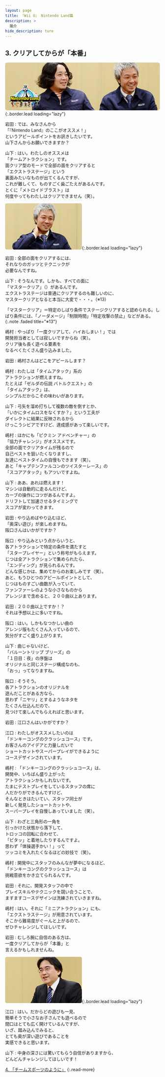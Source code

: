 ```yaml
---
layout: page
title: 『Wii U』 Nintendo Land篇
description: >
  简介
hide_description: ture
---
```


## 3. クリアしてからが「本番」

![](/interviews/jp/WiiU/hardware/vol10/img/mainvisual3.jpg){:.border.lead loading="lazy"}


岩田
: では、みなさんから<br>「『Nintendo Land』のここがオススメ！」<br>というアピールポイントをお訊きしたいです。<br>山下さんからお願いできますか？

山下
: はい。わたしのオススメは<br>「チームアトラクション」です。<br>面クリア型のモードで全部の面をクリアすると<br>「エクストラステージ」という<br>裏面みたいなものが出てくるんですが、<br>これが難しくて、ものすごく歯ごたえがあるんです。<br>とくに「メトロイドブラスト」は<br>何度やってもわたしはクリアできません（笑）。

![](/interviews/jp/WiiU/hardware/vol10/img/photo9.jpg){:.border.lead loading="lazy"}

岩田
: 全部の面をクリアするには、<br>それなりのガッツとテクニックが<br>必要なんですね。

山下
: そうなんです。しかも、すべての面に<br>「マスタークリア」（）があるんです。<br>エクストラステージは普通にクリアするのも難しいのに、<br>マスタークリアとなると本当に大変で・・・。（※13）

「マスタークリア」＝特定のしばり条件でステージクリアすると認められる。しばり条件には、「ノーダメージ」「制限時間」「特定攻撃の禁止」などがある。
{:.note .faded title="※13"}

嶋村
: やっぱり「一度クリアして、ハイおしまい！」では<br>開発担当者としては寂しいですからね（笑）。<br>クリア後も長く遊べる要素を<br>なるべくたくさん盛り込みました。

岩田
: 嶋村さんはどこをアピールします？

嶋村
: わたしは「タイムアタック」系の<br>アトラクションが燃えますね。<br>たとえば「ゼルダの伝説 バトルクエスト」の<br>「タイムアタック」は、<br>シンプルだからこその味わいがあります。

山下
: 弓矢を溜め打ちして複数の敵を倒すとか、<br>「いかにタイムロスをなくすか？」という工夫が<br>ダイレクトに結果に反映されるから<br>けっこうシビアですけど、達成感があって楽しいです。

嶋村
: ほかにも「ピクミン アドベンチャー」の<br>「協力チャレンジ」がオススメです。<br>全部の面でクリアタイムが残るので<br>自己ベストを狙いたくなりますし、<br>友達にベストタイムの自慢もできます（笑）。<br>あと「キャプテンファルコンのツイスターレース」の<br>「スコアアタック」もアツいですよね。

山下
: ああ、あれは燃えます！<br>マシンは自動的に走るんだけど、<br>カーブの操作にコツがあるんですよ。<br>ドリフトして加速させるタイミングで<br>スコアが変わってきます。

岩田
: やり込めばやり込むほど、<br>「奥深い遊び」が楽しめますね。<br>阪口さんはいかがですか？

阪口
: やり込みという点からいうと、<br>各アトラクションで特定の条件を満たすと<br>「スタープレイヤー」という称号がもらえます。<br>じつは全アトラクションで集められたら、<br>「エンディング」が見られるんです。<br>どんな感じかは、集めてからのお楽しみです（笑）。<br>あと、もうひとつのアピールポイントとして、<br>じつはものすごい曲数が入っていて、<br>ファンファーレのような小さなものから<br>アレンジまで含めると、２００曲以上あります。

岩田
: ２００曲以上ですか！？<br>それは予想以上に多いですね。

阪口
: はい。しかもなつかしい曲の<br>アレンジ版もたくさん入っているので、<br>気分がすごく盛り上がります。

山下
: 曲じゃないけど、<br>「バルーントリップ ブリーズ」の<br>「１日目：夜」の序盤は<br>オリジナルと同じステージ構成なのも、<br>「おっ」ってなりますね。

阪口
: そうそう。<br>各アトラクションのオリジナルを<br>遊んだことがある方なら、<br>思わず「ニヤリ」とするようなネタを<br>たくさん仕込んだので、<br>見つけて楽しんでもらえればと思います。

岩田
: 江口さんはいかがですか？

江口
: わたしがオススメしたいのは<br>「ドンキーコングのクラッシュコース」です。<br>お客さんのアイデアと力量しだいで<br>ショートカットやスーパープレイができるように<br>コースデザインされています。

嶋村
: 「ドンキーコングのクラッシュコース」は、<br>開発中、いちばん盛り上がった<br>アトラクションかもしれないです。<br>たまにテストプレイをしているスタッフの席に<br>人だかりができるんですけど、<br>そんなときはたいてい、スタッフ同士が<br>新しく発見したショートカットや、<br>スーパープレイを自慢しあっていました（笑）。

山下
: わざと三角形の一角を<br>引っかけた状態から落下して、<br>トロッコの回転に合わせて、<br>「ピタッ」と着地したりするんですよ。<br>思わず「体操選手かい！」って<br>ツッコミを入れたくなるほどの妙技で（笑）。

嶋村
: 開発中にスタッフのみんなが夢中になるほど、<br>「ドンキーコングのクラッシュコース」は<br>挑戦意欲をかき立てられるんです。

岩田
: それに、開発スタッフの中で<br>プレイスキルやテクニックを競い合うことで、<br>ますますコースデザインは洗練されていきますね。

嶋村
: はい。それに「ミニアトラクション」にも、<br>「エクストラステージ」が用意されています。<br>そこから難易度がぐーんと上がるので、<br>ぜひチャレンジしてほしいです。

岩田
: むしろ腕に自信のある方は、<br>一度クリアしてからが「本番」と<br>言えるかもしれませんね。

![](/interviews/jp/WiiU/hardware/vol10/img/photo10.jpg){:.border.lead loading="lazy"}

江口
: はい。だからどの遊びも一見、<br>簡単そうで小さなお子さんでも遊べるので<br>間口はとても広く開けているんですが、<br>いざ、踏み込んでみると、<br>とても奥が深い遊びであることを<br>実感できると思います。

山下
: 中身の深さには驚いてもらう自信がありますから、<br>どんどんチャレンジしてほしいです！


[4. 「チームスポーツのように」](4.md)
{:.read-more}